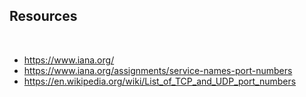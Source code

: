 ## Resources

<br>

* https://www.iana.org/
* https://www.iana.org/assignments/service-names-port-numbers
* https://en.wikipedia.org/wiki/List_of_TCP_and_UDP_port_numbers
